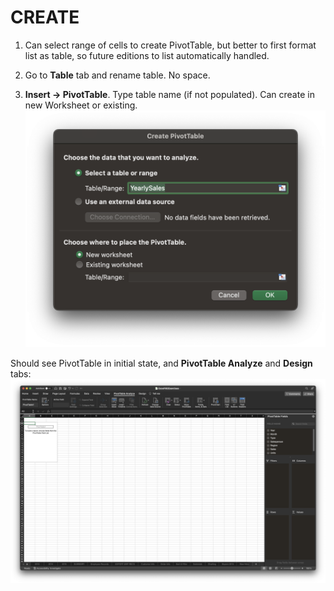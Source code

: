 # CREATE

1. Can select range of cells to create PivotTable, but better to first format list as table, so future editions to list automatically handled.

2. Go to **Table** tab and rename table. No space.

3. **Insert &rarr; PivotTable**. Type table name (if not populated). Can create in new Worksheet or existing.
![PivotTable Modal](/assets/pivottable-modal.png)

Should see PivotTable in initial state, and **PivotTable Analyze** and **Design** tabs:
![PivotTable Initial](/assets/pivottable-init.png)
